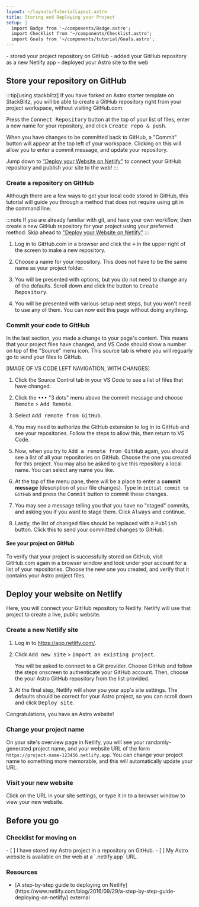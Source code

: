 ```yaml
---
layout: ~/layouts/TutorialLayout.astro
title: Storing and Deploying your Project
setup: |
  import Badge from '~/components/Badge.astro';
  import Checklist from '~/components/Checklist.astro';
  import Goals from '~/components/tutorial/Goals.astro';
---
```


<Goals>
  - stored your project repository on GitHub
  - added your GitHub repository as a new Netlify app
  - deployed your Astro site to the web
</Goals>

## Store your repository on GitHub

:::tip[using stackblitz]
If you have forked an Astro starter template on StackBlitz, you will be able to create a GitHub repository right from your project workspace, without visiting GitHub.com.

Press the <kbd>Connect Repository</kbd> button at the top of your list of files, enter a new name for your repository, and click <kbd>Create repo & push</kbd>. 

When you have changes to be committed back to GitHub, a "Commit" button will appear at the top left of your workspace. Clicking on this will allow you to enter a commit message, and update your repository.

Jump down to ["Deploy your Website on Netlify"](#deploy-your-website-on-netlify) to connect your GitHub repository and publish your site to the web!
:::


### Create a repository on GitHub

Although there are a few ways to get your local code stored in GitHub, this tutorial will guide you through a method that does not require using git in the command line. 

:::note
If you are already familiar with git, and have your own workflow, then create a new GitHub repository for your project using your preferred method. Skip ahead to ["Deploy your Website on Netlify"](#deploy-your-website-on-netlify)
:::

1. Log in to GitHub.com in a browser and click the <kbd>+</kbd> in the upper right of the screen to make a new repository. 

2. Choose a name for your repository. This does not have to be the same name as your project folder.

3. You will be presented with options, but you do not need to change any of the defaults. Scroll down and click the button to <kbd>Create Repository</kbd>.

4. You will be presented with various setup next steps, but you won't need to use any of them. You can now exit this page without doing anything.


### Commit your code to GitHub

In the last section, you made a change to your page's content. This means that your project files have changed, and VS Code should show a number on top of the "Source" menu icon. This source tab is where you will reguarly go to send your files to GitHub. 

[IMAGE OF VS CODE LEFT NAVIGATION, WITH CHANGES]

1. Click the Source Control tab in your VS Code to see a list of files that have changed. 

2. Click the <kbd>•••</kbd> "3 dots" menu above the commit message and choose <kbd>Remote</kbd> > <kbd>Add Remote</kbd>.

3. Select <kbd>Add remote from GitHub</kbd>.

4. You may need to authorize the GitHub extension to log in to GitHub and see your repositories. Follow the steps to allow this, then return to VS Code.

5. Now, when you try to <kbd>Add a remote from GitHub</kbd> again, you should see a list of all your repositories on GitHub. Choose the one you created for this project. You may also be asked to give this repository a local name. You can select any name you like.

6. At the top of the menu pane, there will be a place to enter a **commit message** (description of your file changes). Type in `initial commit to GitHub` and press the <kbd>Commit</kbd> button to commit these changes.

7. You may see a message telling you that you have no "staged" commits, and asking you if you want to stage them. Click <kbd>Always</kbd> and continue.

8. Lastly, the list of changed files should be replaced with a <kbd>Publish</kbd> button. Click this to send your committed changes to GitHub.


#### See your project on GitHub

To verify that your project is successfully stored on GitHub, visit GitHub.com again in a browser window and look under your account for a list of your repositories. Choose the new one you created, and verify that it contains your Astro project files.

## Deploy your website on Netlify

Here, you will connect your GitHub repository to Netlify. Netlify will use that project to create a live, public website. 

### Create a new Netlify site

1. Log in to https://app.netlify.com/.

2. Click <kbd>Add new site</kbd> > <kbd>Import an existing project</kbd>.

    You will be asked to connect to a Git provider. Choose GitHub and follow the steps onscreen to authenticate your GitHub account. Then, choose the your Astro GitHub repository from the list provided.

3. At the final step, Netlify will show you your app's site settings. The defaults should be correct for your Astro project, so you can scroll down and click <kbd>Deploy site</kbd>.

Congratulations, you have an Astro website!

### Change your project name

On your site's overview page in Netlify, you will see your randomly-generated project name, and your website URL of the form `https://project-name-123456.netlify.app`. You can change your project name to something more memorable, and this will automatically update your URL.

### Visit your new website

Click on the URL in your site settings, or type it in to a browser window to view your new website.

## Before you go
### Checklist for moving on

<Checklist key="deploy">
- [ ] I have stored my Astro project in a repository on GitHub.
- [ ] My Astro website is available on the web at a `.netlify.app` URL.
</Checklist>

### Resources

- <p>[A step-by-step guide to deploying on Netlify](https://www.netlify.com/blog/2016/09/29/a-step-by-step-guide-deploying-on-netlify/) <Badge>external</Badge></p>